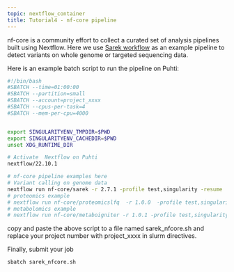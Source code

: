 ```yaml
---
topic: nextflow_container
title: Tutorial4 - nf-core pipeline
---
```


nf-core is a community effort to collect a curated set of analysis pipelines built using Nextflow. Here we use [Sarek workflow](https://github.com/nf-core/sarek) as an example pipeline to detect variants on whole genome or targeted sequencing data. 

Here is an example batch script to run the pipeline on Puhti:
```bash
#!/bin/bash
#SBATCH --time=01:00:00
#SBATCH --partition=small
#SBATCH --account=project_xxxx
#SBATCH --cpus-per-task=4
#SBATCH --mem-per-cpu=4000


export SINGULARITYENV_TMPDIR=$PWD
export SINGULARITYENV_CACHEDIR=$PWD
unset XDG_RUNTIME_DIR

# Activate  Nextflow on Puhti
nextflow/22.10.1 

# nf-core pipeline examples here
# Variant calling on genome data
nextflow run nf-core/sarek -r 2.7.1 -profile test,singularity -resume
# proteomics example
# nextflow run nf-core/proteomicslfq  -r 1.0.0  -profile test,singularity -resume
# metabolomics example
# nextflow run nf-core/metaboigniter -r 1.0.1 -profile test,singularity -resume
```
copy and paste the above script to a file named sarek_nfcore.sh and replace your project number with project_xxxx in slurm directives.

Finally, submit your job

```bash
sbatch sarek_nfcore.sh
```
